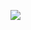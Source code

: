 <a class="imgpopup" href="/sites/default/files/direct%20marketing.jpg"><img src="/sites/default/files/direct%20marketing.jpg"></a>